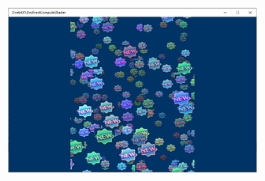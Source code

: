 ![image](https://github.com/Gavin991/DirectX12CodeSamples/blob/master/DirectX12CodeSamplesSolution/DiretctX12IndirectComputeShader/DiretctX12IndirectComputeShader.png)
